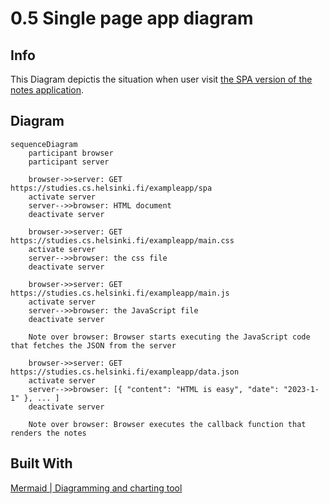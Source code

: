# 0.5 Single page app diagram

## Info
This Diagram depictis the situation when user visit [the SPA version of the notes application](https://studies.cs.helsinki.fi/exampleapp/spa).

## Diagram

```mermaid
sequenceDiagram
    participant browser
    participant server

    browser->>server: GET https://studies.cs.helsinki.fi/exampleapp/spa
    activate server
    server-->>browser: HTML document
    deactivate server

    browser->>server: GET https://studies.cs.helsinki.fi/exampleapp/main.css
    activate server
    server-->>browser: the css file
    deactivate server

    browser->>server: GET https://studies.cs.helsinki.fi/exampleapp/main.js
    activate server
    server-->>browser: the JavaScript file
    deactivate server

    Note over browser: Browser starts executing the JavaScript code that fetches the JSON from the server

    browser->>server: GET https://studies.cs.helsinki.fi/exampleapp/data.json
    activate server
    server-->>browser: [{ "content": "HTML is easy", "date": "2023-1-1" }, ... ]
    deactivate server

    Note over browser: Browser executes the callback function that renders the notes
```
## Built With
[Mermaid | Diagramming and charting tool](https://mermaid.js.org/)